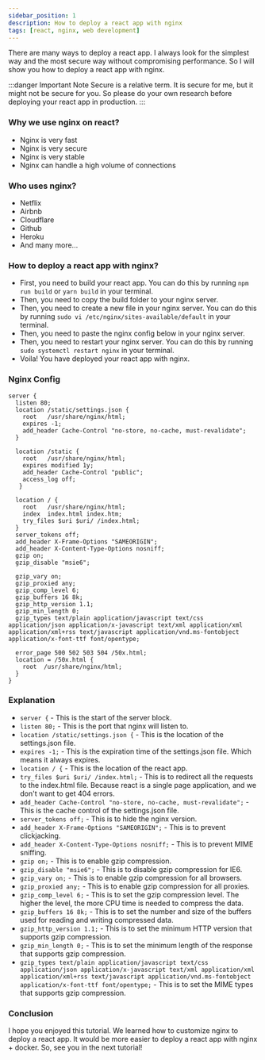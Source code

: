 ```yaml
---
sidebar_position: 1
description: How to deploy a react app with nginx
tags: [react, nginx, web development]
---
```


There are many ways to deploy a react app. I always look for the simplest way and
the most secure way without compromising performance.
So I will show you how to deploy a react app with nginx.

:::danger Important Note
Secure is a relative term. It is secure for me, but it might not be secure for you.
So please do your own research before deploying your react app in production.
:::

### Why we use nginx on react?

-   Nginx is very fast
-   Nginx is very secure
-   Nginx is very stable
-   Nginx can handle a high volume of connections

### Who uses nginx?

-   Netflix
-   Airbnb
-   Cloudflare
-   Github
-   Heroku
-   And many more...

### How to deploy a react app with nginx?

-   First, you need to build your react app. You can do this by running `npm run build` or `yarn build` in your terminal.
-   Then, you need to copy the build folder to your nginx server.
-   Then, you need to create a new file in your nginx server. You can do this by running `sudo vi /etc/nginx/sites-available/default` in your terminal.
-   Then, you need to paste the nginx config below in your nginx server.
-   Then, you need to restart your nginx server. You can do this by running `sudo systemctl restart nginx` in your terminal.
-   Voila! You have deployed your react app with nginx.

### Nginx Config

```
server {
  listen 80;
  location /static/settings.json {
    root   /usr/share/nginx/html;
    expires -1;
    add_header Cache-Control "no-store, no-cache, must-revalidate";
  }

  location /static {
    root   /usr/share/nginx/html;
    expires modified 1y;
    add_header Cache-Control "public";
    access_log off;
   }

  location / {
    root   /usr/share/nginx/html;
    index  index.html index.htm;
    try_files $uri $uri/ /index.html;
  }
  server_tokens off;
  add_header X-Frame-Options "SAMEORIGIN";
  add_header X-Content-Type-Options nosniff;
  gzip on;
  gzip_disable "msie6";

  gzip_vary on;
  gzip_proxied any;
  gzip_comp_level 6;
  gzip_buffers 16 8k;
  gzip_http_version 1.1;
  gzip_min_length 0;
  gzip_types text/plain application/javascript text/css application/json application/x-javascript text/xml application/xml application/xml+rss text/javascript application/vnd.ms-fontobject application/x-font-ttf font/opentype;

  error_page 500 502 503 504 /50x.html;
  location = /50x.html {
    root  /usr/share/nginx/html;
  }
}
```

### Explanation

-   `server {` - This is the start of the server block.
-   `listen 80;` - This is the port that nginx will listen to.
-   `location /static/settings.json {` - This is the location of the settings.json file.
-   `expires -1;` - This is the expiration time of the settings.json file. Which means it always expires.
-   `location / {` - This is the location of the react app.
-   `try_files $uri $uri/ /index.html;` - This is to redirect all the requests to the index.html file. Because react is a single page application, and we don't want to get 404 errors.
-   `add_header Cache-Control "no-store, no-cache, must-revalidate";` - This is the cache control of the settings.json file.
-   `server_tokens off;` - This is to hide the nginx version.
-   `add_header X-Frame-Options "SAMEORIGIN";` - This is to prevent clickjacking.
-   `add_header X-Content-Type-Options nosniff;` - This is to prevent MIME sniffing.
-   `gzip on;` - This is to enable gzip compression.
-   `gzip_disable "msie6";` - This is to disable gzip compression for IE6.
-   `gzip_vary on;` - This is to enable gzip compression for all browsers.
-   `gzip_proxied any;` - This is to enable gzip compression for all proxies.
-   `gzip_comp_level 6;` - This is to set the gzip compression level. The higher the level, the more CPU time is needed to compress the data.
-   `gzip_buffers 16 8k;` - This is to set the number and size of the buffers used for reading and writing compressed data.
-   `gzip_http_version 1.1;` - This is to set the minimum HTTP version that supports gzip compression.
-   `gzip_min_length 0;` - This is to set the minimum length of the response that supports gzip compression.
-   `gzip_types text/plain application/javascript text/css application/json application/x-javascript text/xml application/xml application/xml+rss text/javascript application/vnd.ms-fontobject application/x-font-ttf font/opentype;` - This is to set the MIME types that supports gzip compression.

### Conclusion

I hope you enjoyed this tutorial. We learned how to customize nginx to deploy a react app.
It would be more easier to deploy a react app with nginx + docker. So, see you in the next tutorial!
